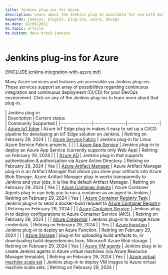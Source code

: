 ```yaml
---
title: Jenkins plug-ins for Azure
description: Learn about the Jenkins plug-in available for use with Azure
keywords: jenkins, plugins, plug-ins, azure, devops
ms.date: 02/05/2021
ms.topic: article
ms.custom: devx-track-jenkins
---
```


# Jenkins plug-ins for Azure

[!INCLUDE [jenkins-integration-with-azure.md](includes/jenkins-integration-with-azure.md)]

Many Azure services and features are accessible via Jenkins plug-ins. These services support an array of possibilities regarding continuous integration and continuous deployment (CI/CD) for your DevOps environment. Click on any of the Jenkins plug-ins to learn more about that plug-in.

| Jenkins plug-in <img width=500/>| Description | Current status <img width=500/> | Community Supported |
|----------------|----------------|----------------|
| [Azure IoT Edge](https://plugins.jenkins.io/azure-iot-edge)                 | Azure IoT Edge plug-in makes it easy to set up a CI/CD pipeline for developing an IoT Edge solution on Jenkins. | Retiring on February 29, 2024 | |
| [Azure Service Fabric](https://plugins.jenkins.io/service-fabric)           | Jenkins plug-in for Linux Azure Service Fabric projects. | | |
| [Azure App Service](https://plugins.jenkins.io/azure-app-service)           | Jenkins plug-in to deploy an Azure App Service \(currently supports only Web App\) | Retiring on February 29, 2024 | |
| [Azure AD](https://plugins.jenkins.io/azure-ad)                             | Jenkins plug-in that supports authentication & authorization via Azure Active Directory. | Retiring on February 29, 2024 | Yes |
| [Azure Artifact Manager](https://plugins.jenkins.io/azure-artifact-manager) | Azure Artifact Manager plug-in is an Artifact Manager that allows you store your artifacts into Azure Blob Storage. Azure Artifact Manager plug-in works transparently to Jenkins and your jobs, it is like the default Artifact Manager. | Retiring on February 29, 2024 |  Yes |
| [Azure Container Agents](https://plugins.jenkins.io/azure-container-agents) | Azure Container Agents plug-in can help you to run a container as an agent in Jenkins | Retiring on February 29, 2024 |  Yes |
| [Azure Container Registry Task](https://plugins.jenkins.io/azure-container-registry-tasks)       | Jenkins plug-in to send a docker-build request to [Azure Container Registry](/azure/container-registry/container-registry-tasks-overview). | Retiring on February 29, 2024 | |
| [Azure Container Service](https://plugins.jenkins.io/azure-acs)             | Jenkins plug-in to deploy configurations to Azure Container Service (AKS). | Retiring on February 29, 2024 |  |
| [Azure Credential](https://plugins.jenkins.io/azure-credentials)            | Jenkins plug-in to manage Azure credentials. | Retiring on February 29, 2024 |  | Yes |
| [Azure Function](https://plugins.jenkins.io/azure-function)                 | Jenkins plug-in to deploy an Azure Function. | Retiring on February 29, 2024 |  |
| [Azure Storage](https://plugins.jenkins.io/windows-azure-storage)           | plug-in for uploading build artifacts to, or downloading build dependencies from, Microsoft Azure Blob storage. | Retiring on February 29, 2024 | Yes |
| [Azure VM agents](https://plugins.jenkins.io/azure-vm-agents)               | Jenkins plug-in to create Jenkins agents in Azure virtual machines (via Azure Resource Manager template). | Retiring on February 29, 2024 | Yes |
| [Azure virtual machine scale set](https://plugins.jenkins.io/azure-vmss)    | Jenkins plug-in to deploy VM images to Azure virtual machine scale sets. | Retiring on February 29, 2024 | |
